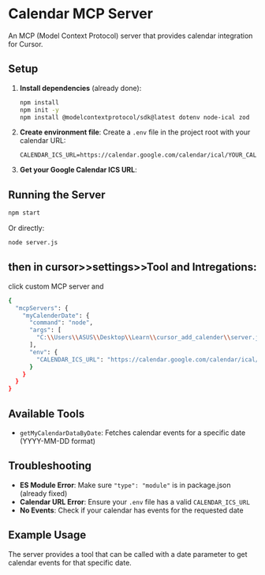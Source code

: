 # Calendar MCP Server

An MCP (Model Context Protocol) server that provides calendar integration for Cursor.

## Setup

1. **Install dependencies** (already done):
   ```bash
   npm install
   npm init -y
   npm install @modelcontextprotocol/sdk@latest dotenv node-ical zod
   ```

2. **Create environment file**:
   Create a `.env` file in the project root with your calendar URL:
   ```
   CALENDAR_ICS_URL=https://calendar.google.com/calendar/ical/YOUR_CALENDAR_ID/public/basic.ics
   ```

3. **Get your Google Calendar ICS URL**:

## Running the Server

```bash
npm start
```

Or directly:
```bash
node server.js
```
## then in cursor>>settings>>Tool and Intregations:
click custom MCP server and 
```bash
{
  "mcpServers": {
    "myCalenderDate": {
      "command": "node",
      "args": [
        "C:\\Users\\ASUS\\Desktop\\Learn\\cursor_add_calender\\server.js"
      ],
      "env": {
        "CALENDAR_ICS_URL": "https://calendar.google.com/calendar/ical/YOUR_CALENDAR_ID/public/basic.ics"
      }
    }
  }
} 


```






## Available Tools

- `getMyCalendarDataByDate`: Fetches calendar events for a specific date (YYYY-MM-DD format)

## Troubleshooting

- **ES Module Error**: Make sure `"type": "module"` is in package.json (already fixed)
- **Calendar URL Error**: Ensure your `.env` file has a valid `CALENDAR_ICS_URL`
- **No Events**: Check if your calendar has events for the requested date

## Example Usage

The server provides a tool that can be called with a date parameter to get calendar events for that specific date. 